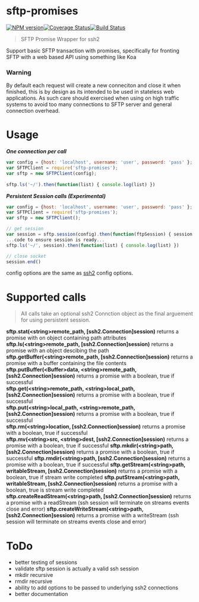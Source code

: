 # sftp-promises

[![NPM version](http://img.shields.io/npm/v/sftp-promises.svg?style=flat)](https://npmjs.org/package/sftp-promises)[![Coverage Status](https://coveralls.io/repos/brokenbot/sftp-promises/badge.svg?branch=master&service=github)](https://coveralls.io/github/brokenbot/sftp-promises?branch=master)[![Build Status](https://travis-ci.org/brokenbot/sftp-promises.svg?branch=master)](https://travis-ci.org/brokenbot/sftp-promises)

>SFTP Promise Wrapper for ssh2

Support basic SFTP transaction with promises, specifically for fronting SFTP with a web based API using something like Koa

### Warning
By default each request will create a new conneciton and close it when finished, this is by design as its intended to be used in stateless web applications.  As such care should exercised when using on high traffic systems to avoid too many connections to SFTP server and general connection overhead.  

# Usage
_**One connection per call**_

```javascript
var config = {host: 'localhost', username: 'user', password: 'pass' };
var SFTPClient = require('sftp-promises');
var sftp = new SFTPClient(config);
     
sftp.ls('~/').then(function(list) { console.log(list) })
```

_**Persistent Session calls (Experimental)**_

```javascript
var config = {host: 'localhost', username: 'user', password: 'pass' };
var SFTPClient = require('sftp-promises');
var sftp = new SFTPClient();

// get session
var session = sftp.session(config).then(function(ftpSession) { session = ftpSession })
...code to ensure session is ready...  
sftp.ls('~/', session).then(function(list) { console.log(list) })

// close socket
session.end()
```

config options are the same as [ssh2](https://github.com/mscdex/ssh2) config options.

# Supported calls
> All calls take an optional ssh2 Connction object as the final arguement for using persistent session.

**sftp.stat(\<string>remote\_path, [ssh2.Connection]session)** returns a promise with on object containing path attributes  
**sftp.ls(\<string>remote\_path, [ssh2.Connection]session)** returns a promise with an object descibing the path  
**sftp.getBuffer(\<string>remote\_path, [ssh2.Connection]session)** returns a promise with a buffer containing the file contents  
**sftp.putBuffer(\<Buffer>data, \<string>remote\_path, [ssh2.Connection]session)** returns a promise with a boolean, true if successful  
**sftp.get(\<string>remote\_path, \<string>local\_path, [ssh2.Connection]session)** returns a promise with a boolean, true if successful  
**sftp.put(\<string>local\_path, \<string>remote\_path, [ssh2.Connection]session)** returns a promise with a boolean, true if successful  
**sftp.rm(\<string>location, [ssh2.Connection]session)** returns a promise with a boolean, true if successful  
**sftp.mv(\<string>src, \<string>dest, [ssh2.Connection]session)** returns a promise with a boolean, true if successful 
**sftp.mkdir(\<string>path, [ssh2.Connection]session)** returns a promise with a boolean, true if successful
**sftp.rmdir(\<string>path, [ssh2.Connection]session)** returns a promise with a boolean, true if successful
**sftp.getStream(\<string>path, <writableStream>writableStream, [ssh2.Connection]session)** returns a promise with a boolean, true if stream write completed
**sftp.putStream(\<string>path, <writableStream>writableStream, [ssh2.Connection]session)** returns a promise with a boolean, true is stream write completed
**sftp.createReadStream(\<string>path, [ssh2.Connection]session)** returns a promise with a readStream (ssh session will terminate on streams events close and error)
**sftp.createWriteStream(\<string>path, [ssh2.Connection]session)** returns a promise with a writeStream (ssh session will terminate on streams events close and error)


# ToDo
* better testing of sessions
* validate sftp session is actually a valid ssh session
* mkdir recursive
* rmdir recursive
* ability to add options to be passed to underlying ssh2 connections
* better documentation